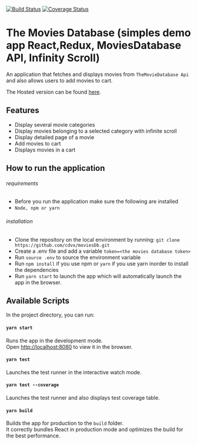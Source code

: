 [![Build Status](https://travis-ci.org/cdvx/moviesDb.svg?branch=master)](https://travis-ci.org/cdvx/moviesDb)
[![Coverage Status](https://coveralls.io/repos/github/wycliffkas/MoviesDatabase/badge.svg?branch=master)](https://coveralls.io/github/wycliffkas/MoviesDatabase?branch=master)

# The Movies Database (simples demo app React,Redux, MoviesDatabase API, Infinity Scroll)

An application that fetches and displays movies from `TheMovieDatabase Api` and also allows users to add movies to cart.

The Hosted version can be found [here](https://affectionate-sinoussi-76a9de.netlify.com/).

## Features

- Display several movie categories
- Display movies belonging to a selected category with infinite scroll
- Display detailed page of a movie
- Add movies to cart
- Displays movies in a cart


## How to run the application

###### requirements
 - Before you run the application make sure the following are installed
  - `Node, npm or yarn`

  
###### installation

- Clone the repository on the local environment by running:
  `git clone https://github.com/cdvx/moviesDb.git`
- Create a .env file and add a variable `token=<the movies database token>`
- Run `source .env` to source the environment variable
- Run `npm install` if you use npm or `yarn` if you use yarn inorder to install the dependencies
- Run `yarn start` to launch the app which will automatically launch the app in the browser.

## Available Scripts

In the project directory, you can run:

#### `yarn start`

Runs the app in the development mode.<br />
Open [http://localhost:8080](http://localhost:8080) to view it in the browser.

#### `yarn test`

Launches the test runner in the interactive watch mode.

#### `yarn test --coverage`

Launches the test runner and also displays test coverage table.

#### `yarn build`

Builds the app for production to the `build` folder.<br />
It correctly bundles React in production mode and optimizes the build for the best performance.
